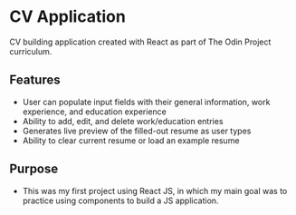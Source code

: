 # CV Application
CV building application created with React as part of The Odin Project curriculum.

## Features
  * User can populate input fields with their general information, work experience, and education experience
  * Ability to add, edit, and delete work/education entries
  * Generates live preview of the filled-out resume as user types
  * Ability to clear current resume or load an example resume

## Purpose
  * This was my first project using React JS, in which my main goal was to practice using components to build a JS application. 